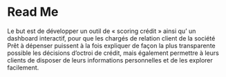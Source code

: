 # Read Me 

Le but est de développer un outil de « scoring crédit » ainsi qu’ un dashboard interactif, pour que les chargés de relation client de la société Prêt à dépenser puissent à la fois expliquer de façon la plus transparente possible les décisions d’octroi de crédit, mais également permettre à leurs clients de disposer de leurs informations personnelles et de les explorer facilement. 
